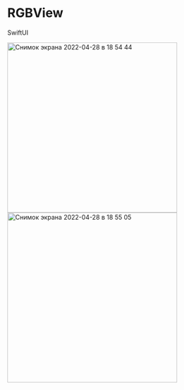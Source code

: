 # RGBView
SwiftUI

<img width="385" alt="Снимок экрана 2022-04-28 в 18 54 44" src="https://user-images.githubusercontent.com/97124792/165793999-8cd13981-0056-4eac-99d8-7d4d318803ae.png"> <img width="385" alt="Снимок экрана 2022-04-28 в 18 55 05" src="https://user-images.githubusercontent.com/97124792/165794021-ed4e26a0-f8b6-4d68-baf9-01429d051189.png">
